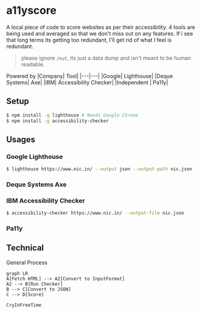 # a11yscore
A local piece of code to score websites as per their accessibility. 4 tools are being used and averaged so that we don't miss out on any features. If i see that long terms its getting too redundant, I'll get rid of what I feel is redundant.

> please ignore `/out`, its just a data dump and isn't meant to be human readable.

Powered by
|Company| Tool|
|---|---|
|Google| Lighthouse|
|Deque Systems| Axe|
|IBM| Accessibility Checker|
|Independent | Pa11y|

## Setup
```bash
$ npm install -g lighthouse # Needs Google Chrome
$ npm install -g accessibility-checker
```

## Usages
### Google Lighthouse
```bash
$ lighthouse https://www.nic.in/ --output json --output-path nic.json
```

### Deque Systems Axe

### IBM Accessibility Checker
```bash
$ accessibility-checker https://www.nic.in/ --output-file nic.json
```

### Pa11y

## Technical
General Process
```mermaid
graph LR
A[Fetch HTML] --> A2[Convert to InputFormat]
A2 --> B[Run Checker]
B --> C[Convert to JSON]
C --> D[Score]

CryInFreeTime
```

<!--
https://www.nic.in/
 -->